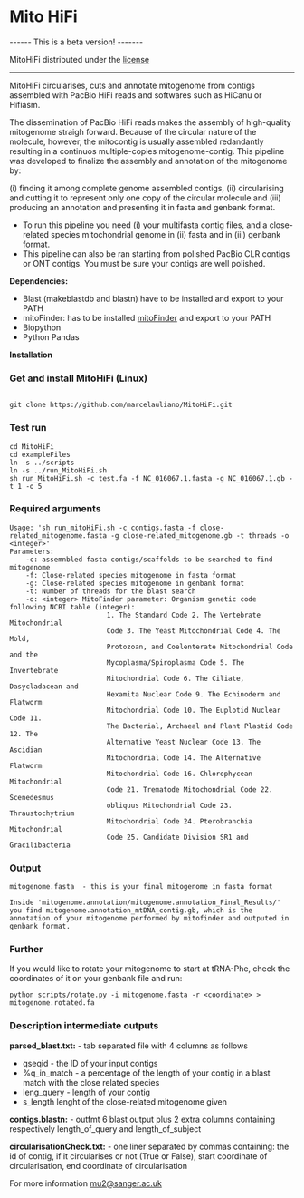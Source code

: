 # Mito HiFi 

------ This is a beta version! -------

MitoHiFi distributed under the [license](https://github.com/marcelauliano/MitoHiFi/blob/master/scripts/LICENSE) 

--------------------------------------


MitoHiFi circularises, cuts and annotate mitogenome from contigs assembled with PacBio HiFi reads and softwares such as HiCanu or Hifiasm.

The dissemination of PacBio HiFi reads makes the assembly of high-quality mitogenome straigh forward. Because of the circular nature of the molecule, however, the mitocontig is usually assembled redandantly resulting in a continuos multiple-copies mitogenome-contig. This pipeline was developed to finalize the assembly and annotation of the mitogenome by:

(i) finding it among complete genome assembled contigs,
(ii) circularising and cutting it to represent only one copy of the circular molecule and 
(iii) producing an annotation and presenting it in fasta and genbank format.

- To run this pipeline you need (i) your multifasta contig files, and a close-related species mitochondrial genome in (ii) fasta and in (iii) genbank format.
- This pipeline can also be ran starting from polished PacBio CLR contigs or ONT contigs. You must be sure your contigs are well polished.

<b>Dependencies:</b>

- Blast (makeblastdb and blastn) have to be installed and export to your PATH
- mitoFinder: has to be installed [mitoFinder](https://github.com/RemiAllio/MitoFinder) and export to your PATH 
- Biopython
- Python Pandas

<b>Installation</b>

### Get and install MitoHiFi (Linux)

```

git clone https://github.com/marcelauliano/MitoHiFi.git

```

### Test run

```
cd MitoHiFi
cd exampleFiles
ln -s ../scripts
ln -s ../run_MitoHiFi.sh
sh run_MitoHiFi.sh -c test.fa -f NC_016067.1.fasta -g NC_016067.1.gb -t 1 -o 5

```
### Required arguments

```
Usage: 'sh run_mitoHiFi.sh -c contigs.fasta -f close-related_mitogenome.fasta -g close-related_mitogenome.gb -t threads -o <integer>'
Parameters:	
	-c: assemnbled fasta contigs/scaffolds to be searched to find mitogenome
	-f: Close-related species mitogenome in fasta format
	-g: Close-related species mitogenome in genbank format 
	-t: Number of threads for the blast search 
	-o: <integer> MitoFinder parameter: Organism genetic code following NCBI table (integer):
                        1. The Standard Code 2. The Vertebrate Mitochondrial
                        Code 3. The Yeast Mitochondrial Code 4. The Mold,
                        Protozoan, and Coelenterate Mitochondrial Code and the
                        Mycoplasma/Spiroplasma Code 5. The Invertebrate
                        Mitochondrial Code 6. The Ciliate, Dasycladacean and
                        Hexamita Nuclear Code 9. The Echinoderm and Flatworm
                        Mitochondrial Code 10. The Euplotid Nuclear Code 11.
                        The Bacterial, Archaeal and Plant Plastid Code 12. The
                        Alternative Yeast Nuclear Code 13. The Ascidian
                        Mitochondrial Code 14. The Alternative Flatworm
                        Mitochondrial Code 16. Chlorophycean Mitochondrial
                        Code 21. Trematode Mitochondrial Code 22. Scenedesmus
                        obliquus Mitochondrial Code 23. Thraustochytrium
                        Mitochondrial Code 24. Pterobranchia Mitochondrial
                        Code 25. Candidate Division SR1 and Gracilibacteria
 ```
 
 ### Output
 
 ```
 mitogenome.fasta  - this is your final mitogenome in fasta format
 
Inside 'mitogenome.annotation/mitogenome.annotation_Final_Results/' you find mitogenome.annotation_mtDNA_contig.gb, which is the annotation of your mitogenome performed by mitofinder and outputed in genbank format. 
 
```
### Further

If you would like to rotate your mitogenome to start at tRNA-Phe, check the coordinates of it on your genbank file and run:
```
python scripts/rotate.py -i mitogenome.fasta -r <coordinate> > mitogenome.rotated.fa
```

 ### Description intermediate outputs
 
<b>parsed_blast.txt:</b>   - tab separated file with 4 columns as follows


 - qseqid - the ID of your input contigs
 - %q_in_match - a percentage of the length of your contig in a blast match with the close related species  
 - leng_query - length of your contig
 - s_length  lenght of the close-related mitogenome given
 
 <b>contigs.blastn:</b> - outfmt 6 blast output plus 2 extra columns containing respectively length_of_query and length_of_subject 
 
<b>circularisationCheck.txt:</b>  - one liner separated by commas containing: the id of contig, if it circularises or not (True or False), start coordinate of circularisation, end coordinate of circularisation
 

 
 For more information mu2@sanger.ac.uk

